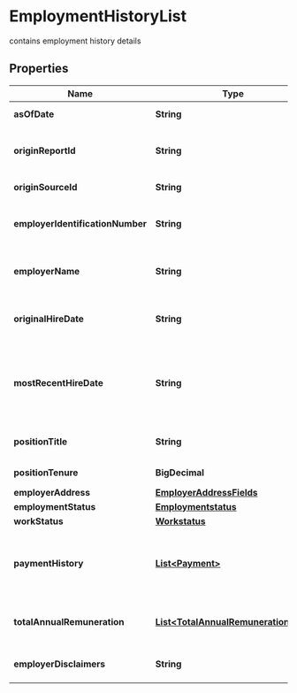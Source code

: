 

# EmploymentHistoryList

contains employment history details
## Properties

Name | Type | Description | Notes
------------ | ------------- | ------------- | -------------
**asOfDate** | **String** | refreshed date |  [optional]
**originReportId** | **String** | Unique id provided by data provider |  [optional]
**originSourceId** | **String** | data furnisher |  [optional]
**employerIdentificationNumber** | **String** | Federal employer Identification Number |  [optional]
**employerName** | **String** | employer name end consumer is employed to |  [optional]
**originalHireDate** | **String** | date on which employee was hired |  [optional]
**mostRecentHireDate** | **String** | most recent date on which employee was hired. format MMDDYYYY |  [optional]
**positionTitle** | **String** | employee job position title |  [optional]
**positionTenure** | **BigDecimal** | months on the job |  [optional]
**employerAddress** | [**EmployerAddressFields**](EmployerAddressFields.md) |  |  [optional]
**employmentStatus** | [**Employmentstatus**](Employmentstatus.md) |  |  [optional]
**workStatus** | [**Workstatus**](Workstatus.md) |  |  [optional]
**paymentHistory** | [**List&lt;Payment&gt;**](Payment.md) | contains list of consumers individual paycheck data |  [optional]
**totalAnnualRemuneration** | [**List&lt;TotalAnnualRemunerationList&gt;**](TotalAnnualRemunerationList.md) | contains consumers employer information |  [optional]
**employerDisclaimers** | **String** | Employee Disclaimers placeholder |  [optional]



